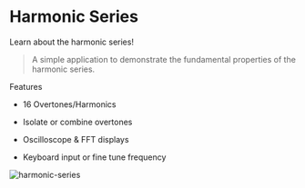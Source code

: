 # Harmonic Series

Learn about the harmonic series!


 > A simple application to demonstrate the fundamental properties of the harmonic series.


Features

- 16 Overtones/Harmonics

- Isolate or combine overtones

- Oscilloscope & FFT displays

- Keyboard input or fine tune frequency


![harmonic-series](https://user-images.githubusercontent.com/40344766/118757102-35bde100-b821-11eb-8012-01fd7e8a73d2.jpg)
